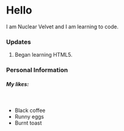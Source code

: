 <h1>Hello</h1>
<p>I am Nuclear Velvet and I am learning to code.</p>
<h3>Updates</h3>
  <ol>
  <li>Began learning HTML5.</li>
  </ol>
<h3>Personal Information</h3>
  <h5>My likes:</h5><br>
    <ul>
      <li>Black coffee</li>
      <li>Runny eggs</li>
      <li>Burnt toast</li>
    </ul>
